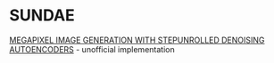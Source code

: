# SUNDAE
[MEGAPIXEL IMAGE GENERATION WITH STEPUNROLLED DENOISING AUTOENCODERS](https://arxiv.org/pdf/2206.12351.pdf) - unofficial implementation
